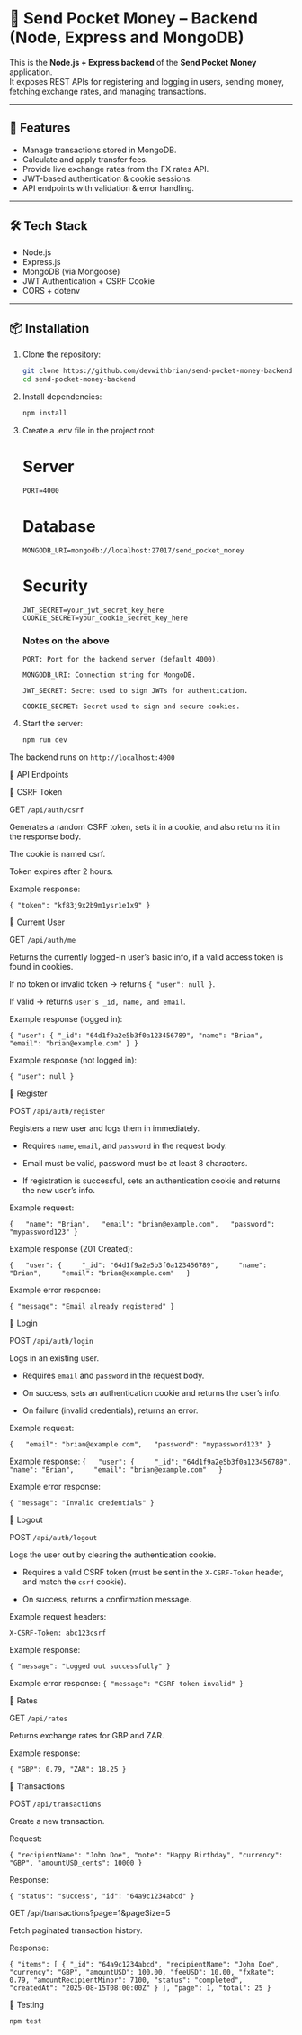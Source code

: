 # 💸 Send Pocket Money – Backend (Node, Express and MongoDB)

This is the **Node.js + Express backend** of the **Send Pocket Money** application.  
It exposes REST APIs for registering and logging in users, sending money, fetching exchange rates, and managing transactions.

---

## 🚀 Features
- Manage transactions stored in MongoDB.
- Calculate and apply transfer fees.
- Provide live exchange rates from the FX rates API.
- JWT-based authentication & cookie sessions.
- API endpoints with validation & error handling.

---

## 🛠️ Tech Stack
- Node.js
- Express.js
- MongoDB (via Mongoose)
- JWT Authentication + CSRF Cookie
- CORS + dotenv

---

## 📦 Installation

1. Clone the repository:
   ```bash
   git clone https://github.com/devwithbrian/send-pocket-money-backend.git
   cd send-pocket-money-backend
2. Install dependencies:
   ```bash
   npm install
3. Create a .env file in the project root:
   # Server
   `PORT=4000`
   
   # Database
    `MONGODB_URI=mongodb://localhost:27017/send_pocket_money`
    
   # Security
   `JWT_SECRET=your_jwt_secret_key_here
   COOKIE_SECRET=your_cookie_secret_key_here`

   ### Notes on the above
   `PORT: Port for the backend server (default 4000).`

   `MONGODB_URI: Connection string for MongoDB.`

   `JWT_SECRET: Secret used to sign JWTs for authentication.`

   `COOKIE_SECRET: Secret used to sign and secure cookies.`
4. Start the server:
   ```bash
   npm run dev 

The backend runs on `http://localhost:4000`

📂 API Endpoints

🔹 CSRF Token

GET `/api/auth/csrf`

Generates a random CSRF token, sets it in a cookie, and also returns it in the response body.

The cookie is named csrf.

Token expires after 2 hours.


Example response:

`{
  "token": "kf83j9x2b9m1ysr1e1x9"
}`

🔹 Current User

GET `/api/auth/me`

Returns the currently logged-in user’s basic info, if a valid access token is found in cookies.

If no token or invalid token → returns `{ "user": null }`.

If valid → returns `user’s _id, name, and email`.


Example response (logged in):

`{
  "user": {
    "_id": "64d1f9a2e5b3f0a123456789",
    "name": "Brian",
    "email": "brian@example.com"
  }
}`

Example response (not logged in):

`{
  "user": null
}`

🔹 Register

POST `/api/auth/register` 

Registers a new user and logs them in immediately.
 
 
- Requires `name`, `email`, and `password` in the request body.
 
- Email must be valid, password must be at least 8 characters.
 
- If registration is successful, sets an authentication cookie and returns the new user’s info.
 

 
Example request:

 `{   "name": "Brian",   "email": "brian@example.com",   "password": "mypassword123" }` 

Example response (201 Created):

 `{   "user": {     "_id": "64d1f9a2e5b3f0a123456789",     "name": "Brian",     "email": "brian@example.com"   }` 

Example error response:

 `{ "message": "Email already registered" }` 
 
🔹 Login 

POST `/api/auth/login` 

Logs in an existing user.
 
 
- Requires `email` and `password` in the request body.
 
- On success, sets an authentication cookie and returns the user’s info.
 
- On failure (invalid credentials), returns an error.
 

 
Example request:

 `{   "email": "brian@example.com",   "password": "mypassword123" }` 

Example response:
 `{   "user": {     "_id": "64d1f9a2e5b3f0a123456789",     "name": "Brian",     "email": "brian@example.com"   }` 

Example error response:

 `{ "message": "Invalid credentials" }`  

🔹 Logout

POST `/api/auth/logout` 

Logs the user out by clearing the authentication cookie.
 
 
- Requires a valid CSRF token (must be sent in the `X-CSRF-Token` header, and match the `csrf` cookie).
 
- On success, returns a confirmation message.
 

 
Example request headers:

 `X-CSRF-Token: abc123csrf ` 

Example response:

 `{ "message": "Logged out successfully" }` 

Example error response:
 `{ "message": "CSRF token invalid" }` 

🔹 Rates

GET `/api/rates`

Returns exchange rates for GBP and ZAR.

Example response:

`{
  "GBP": 0.79,
  "ZAR": 18.25
}`

🔹 Transactions

POST `/api/transactions`

Create a new transaction.

Request:

`{
  "recipientName": "John Doe",
  "note": "Happy Birthday",
  "currency": "GBP",
  "amountUSD_cents": 10000
}`

Response: 

`{
  "status": "success",
  "id": "64a9c1234abcd"
}`

GET /api/transactions?page=1&pageSize=5

Fetch paginated transaction history.

Response:

`{
  "items": [
    {
      "_id": "64a9c1234abcd",
      "recipientName": "John Doe",
      "currency": "GBP",
      "amountUSD": 100.00,
      "feeUSD": 10.00,
      "fxRate": 0.79,
      "amountRecipientMinor": 7100,
      "status": "completed",
      "createdAt": "2025-08-15T08:00:00Z"
    }
  ],
  "page": 1,
  "total": 25
}`

🧪 Testing
```bash
npm test

